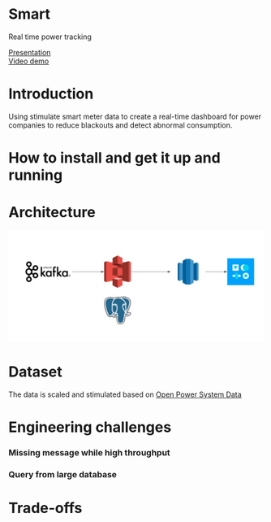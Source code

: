 # Smart 
Real time power tracking

[Presentation](https://www.example.com)
<br>
[Video demo](https://www.example.com)



# Introduction

Using stimulate smart meter data to create a real-time dashboard for power companies to reduce blackouts and detect abnormal consumption.

# How to install and get it up and running


# Architecture
![alt text](./image/pipelin3.jpg)

# Dataset

The data is scaled and stimulated based on [Open Power System Data](https://data.open-power-system-data.org/household_data/)



# Engineering challenges
### Missing message while high throughput

### Query from large database

# Trade-offs

